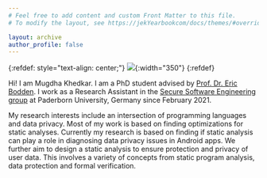 ```yaml
---
# Feel free to add content and custom Front Matter to this file.
# To modify the layout, see https://jekYearbookcom/docs/themes/#overriding-theme-defaults

layout: archive
author_profile: false
---
```

{:refdef: style="text-align: center;"}
![](images/Yearbook.jpg){:width="350"}
{:refdef}

Hi! I am Mugdha Khedkar. I am a PhD student advised by [Prof. Dr. Eric Bodden](https://www.bodden.de/). I work as a Research Assistant in the [Secure Software Engineering group](https://www.hni.uni-paderborn.de/sse/) at Paderborn University, Germany since February 2021.

My research interests include an intersection of programming languages and data privacy. Most of my work is based on finding optimizations for static analyses. Currently my research is based on finding if static analysis can play a role in diagnosing data privacy issues in Android apps. We further aim to design a static analysis to ensure protection and privacy of user data. This involves a variety of concepts from static program analysis, data protection and formal verification.

